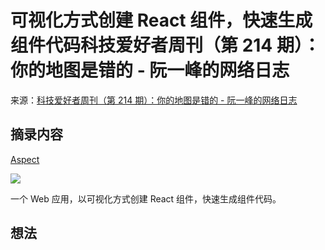 # 可视化方式创建 React 组件，快速生成组件代码科技爱好者周刊（第 214 期）：你的地图是错的 - 阮一峰的网络日志
来源：[科技爱好者周刊（第 214 期）：你的地图是错的 - 阮一峰的网络日志](https://www.ruanyifeng.com/blog/2022/07/weekly-issue-214.html)

## 摘录内容

[Aspect](https://dev.aspect.app/)

![](https://cdn.beekka.com/blogimg/asset/202205/bg2022051407.webp)

一个 Web 应用，以可视化方式创建 React 组件，快速生成组件代码。

## 想法
